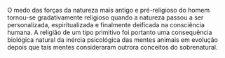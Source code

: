 ﻿O medo das forças da natureza mais antigo e pré-religioso do homem tornou-se gradativamente religioso quando a natureza passou a ser personalizada, espiritualizada e finalmente deificada na consciência humana. A religião de um tipo primitivo foi portanto uma consequência biológica natural da inércia psicológica das mentes animais em evolução depois que tais mentes consideraram outrora conceitos do sobrenatural.